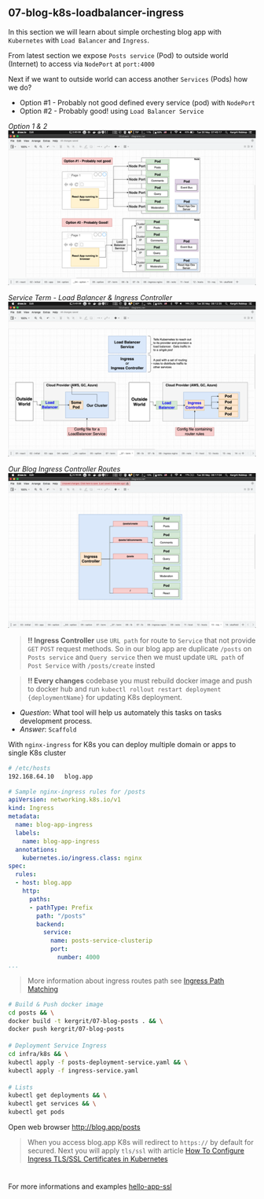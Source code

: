 ## 07-blog-k8s-loadbalancer-ingress

In this section we will learn about simple orchesting blog app with `Kubernetes` with `Load Balancer` and `Ingress`.

From latest section we expose `Posts service` (Pod) to outside world (Internet) to access via `NodePort` at `port:4000`

Next if we want to outside world can access another `Services` (Pods) how we do?
- Option #1 - Probably not good defined every service (pod) with `NodePort`
- Option #2 - Probably good! using `Load Balancer Service`

*Option 1 & 2*
![Options](assets/images/options.png)


*Service Term - Load Balancer & Ingress Controller*
![Service term](assets/images/service-term.png)


*Our Blog Ingress Controller Routes*
![Ingress Controller](assets/images/ingress-controller.png)

> **!! Ingress Controller** use `URL path` for route to `Service` that not provide `GET` `POST` request methods. So in our blog app are duplicate `/posts` on `Posts service` and `Query service` then we must update `URL path` of `Post Service` with `/posts/create` insted

> **!! Every changes** codebase you must rebuild docker image and push to docker hub and run `kubectl rollout restart deployment {deploymentName}` for updating K8s deployment. 
  - *Question*: What tool will help us automately this tasks on tasks development process. 
  - *Answer*: `Scaffold`

With `nginx-ingress` for K8s you can deploy multiple domain or apps to single K8s cluster 

```sh
# /etc/hosts
192.168.64.10   blog.app
```

```yaml
# Sample nginx-ingress rules for /posts
apiVersion: networking.k8s.io/v1
kind: Ingress
metadata:
  name: blog-app-ingress
  labels:
    name: blog-app-ingress
  annotations:
    kubernetes.io/ingress.class: nginx
spec:
  rules:
  - host: blog.app
    http:
      paths:
      - pathType: Prefix
        path: "/posts"
        backend:
          service:
            name: posts-service-clusterip
            port: 
              number: 4000
...
```

> More information about ingress routes path see [Ingress Path Matching](https://kubernetes.github.io/ingress-nginx/user-guide/ingress-path-matching/)

```sh
# Build & Push docker image
cd posts && \
docker build -t kergrit/07-blog-posts . && \
docker push kergrit/07-blog-posts

# Deployment Service Ingress
cd infra/k8s && \
kubectl apply -f posts-deployment-service.yaml && \
kubectl apply -f ingress-service.yaml

# Lists
kubectl get deployments && \
kubectl get services && \
kubectl get pods
```

Open web browser http://blog.app/posts

> When you access blog.app K8s will redirect to `https://` by default for secured. Next you will apply `tls/ssl` with article [How To Configure Ingress TLS/SSL Certificates in Kubernetes](https://devopscube.com/configure-ingress-tls-kubernetes/)

#
For more informations and examples [hello-app-ssl](infra/hello-app-ssl)
#